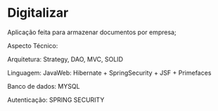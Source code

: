 # Digitalizar

Aplicação feita para armazenar documentos por empresa;


Aspecto Técnico:

Arquitetura: Strategy, DAO, MVC, SOLID

Linguagem: JavaWeb: Hibernate + SpringSecurity + JSF + Primefaces

Banco de dados: MYSQL

Autenticação: SPRING SECURITY

